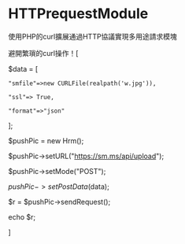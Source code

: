 # HTTPrequestModule
使用PHP的curl擴展通過HTTP協議實現多用途請求模塊

避開繁瑣的curl操作！[

$data = [

    "smfile"=>new CURLFile(realpath('w.jpg')),
    
    "ssl"=> True,
    
    "format"=>"json"
    
];

$pushPic = new Hrm();

$pushPic->setURL("https://sm.ms/api/upload");

$pushPic->setMode("POST");

$pushPic->setPostData($data);

$r = $pushPic->sendRequest();

echo $r;

]
